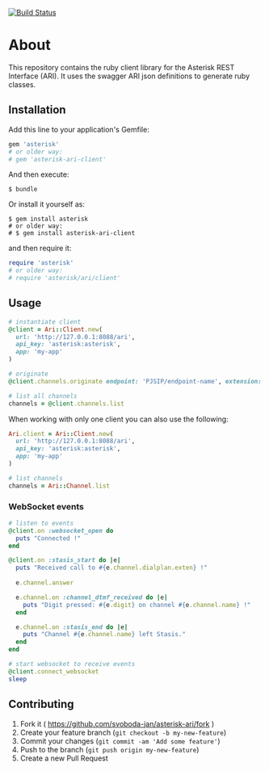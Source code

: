 [![Build Status](https://secure.travis-ci.org/svoboda-jan/asterisk-ari.png?branch=master)](http://travis-ci.org/svoboda-jan/asterisk-ari)

# About

This repository contains the ruby client library for the Asterisk REST Interface (ARI).
It uses the swagger ARI json definitions to generate ruby classes.

## Installation

Add this line to your application's Gemfile:

```ruby
gem 'asterisk'
# or older way:
# gem 'asterisk-ari-client'
```

And then execute:

    $ bundle

Or install it yourself as:

    $ gem install asterisk
    # or older way:
    # $ gem install asterisk-ari-client

and then require it:

```ruby
require 'asterisk'
# or older way:
# require 'asterisk/ari/client'
```

## Usage

```ruby
# instantiate client
@client = Ari::Client.new(
  url: 'http://127.0.0.1:8088/ari',
  api_key: 'asterisk:asterisk',
  app: 'my-app'
)

# originate
@client.channels.originate endpoint: 'PJSIP/endpoint-name', extension: 11

# list all channels
channels = @client.channels.list
```

When working with only one client you can also use the following:

```ruby
Ari.client = Ari::Client.new(
  url: 'http://127.0.0.1:8088/ari',
  api_key: 'asterisk:asterisk',
  app: 'my-app'
)

# list channels
channels = Ari::Channel.list
```

### WebSocket events

```ruby
# listen to events
@client.on :websocket_open do
  puts "Connected !"
end

@client.on :stasis_start do |e|
  puts "Received call to #{e.channel.dialplan.exten} !"
  
  e.channel.answer

  e.channel.on :channel_dtmf_received do |e|
    puts "Digit pressed: #{e.digit} on channel #{e.channel.name} !"
  end

  e.channel.on :stasis_end do |e|
    puts "Channel #{e.channel.name} left Stasis."
  end
end

# start websocket to receive events
@client.connect_websocket
sleep
```

## Contributing

1. Fork it ( https://github.com/svoboda-jan/asterisk-ari/fork )
2. Create your feature branch (`git checkout -b my-new-feature`)
3. Commit your changes (`git commit -am 'Add some feature'`)
4. Push to the branch (`git push origin my-new-feature`)
5. Create a new Pull Request
